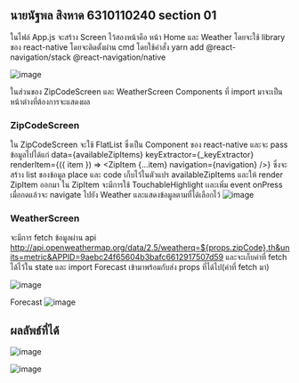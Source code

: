 ## นายนัฐพล  สิงหาด  6310110240 section 01
ในไฟล์ App.js จะสร้าง Screen ไว้สองหน้าคือ หน้า Home และ Weather โดยจะใช้ library ของ react-native โดยจะติดตั้งผ่าน cmd โดยใช้คำสั่ง yarn add @react-navigation/stack @react-navigation/native

![image](https://user-images.githubusercontent.com/100436146/183289967-daa1c07a-c701-4c8f-a86f-b05ef83c4d85.png)

ในส่วนของ ZipCodeScreen และ WeatherScreen Components ที่ import มาจะเป็นหน้าต่างที่ต้องการจะแสดงผล 

### ZipCodeScreen 
  ใน ZipCodeScreen จะใช้ FlatList ซึ่งเป็น Component ของ react-native และจะ pass ข้อมูลไปได้แก่ data={availableZipItems} keyExtractor={_keyExtractor} renderItem={({ item }) => <ZipItem {...item} navigation={navigation} />} ซึ่งจะสร้าง list ของข้อมูล place และ code เก็บไว้ในตัวแปร availableZipItems และให้ render ZipItem ออกมา ใน ZipItem จะมีการใช้ TouchableHighlight เเละเพิ่ม event onPress เมื่อกดแล้วจะ navigate ไปยัง Weather และแสดงข้อมูลตามที่ได้เลือกไว้
![image](https://user-images.githubusercontent.com/100436146/183290225-59225ad6-2c2b-4429-b8f4-2ae4f7851fc0.png)

### WeatherScreen 
  จะมีการ fetch ข้อมูลผ่าน api http://api.openweathermap.org/data/2.5/weatherq=${props.zipCode},th&units=metric&APPID=9aebc24f65604b3bafc6612917507d59 และจะเก็บค่าที่ fetch ได้ไว้ใน state และ import Forecast เข้ามาพร้อมกับส่ง props ที่ได้ไป(ค่าที่ fetch มา)

![image](https://user-images.githubusercontent.com/100436146/183290506-9b4b0139-b659-4aab-8b8a-2673b3c476fc.png)

Forecast
![image](https://user-images.githubusercontent.com/100436146/183290677-0fd0f0a9-152d-48c5-a1fd-3222e9b37c19.png)

## ผลลัพธ์ที่ได้

![image](https://user-images.githubusercontent.com/100436146/183290701-fbc30971-a47b-44ad-9dee-cb9310fa0f00.png)

![image](https://user-images.githubusercontent.com/100436146/183290717-3f2152ae-58ed-49a9-aa58-011d2ab49ac0.png)
